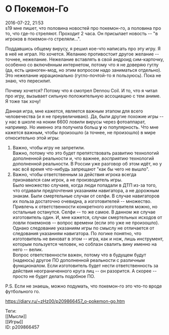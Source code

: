 О Покемон-Го
=============

   
 2016-07-22, 21:53   
  s19 мне пишет, что половина новостей про покемон-го, а половина про то, что где-то стреляют. Проходит 2 часа. Он присылает новость -- "в игроков в покемон-го стреляли...".   
   
 Поддавшись общему вирусу, я решил кое-что написать про эту игру. Я в неё не играл. Но хочется. Желанию противостоит другое желание -- точнее, нежелание. Нежелание вставлять в свой андроид сим-карточку, особенно со включённым интернетом, потому что я не доверяю гуглу (да, есть цианоген-мод, но этим вопросом надо заниматься отдельно). Это нежелание иррационально (гугло-почтой-то я пользуюсь). Пока не знаю, что пересилит.   
   
 Почему хочется? Потому что я смотрел Dennou Coil. И то, что я читал про игру, вызывает сильную положительную ассоциацию с тем аниме. Я тоже так хочу!   
   
 Данная игра, мне кажется, является важным этапом для всего человечества (и я не преувеличиваю). Да, были другие похожие игры -- у нас в школе на нокии 6600 ловили вирусы через фотоаппарат, например. Но именно эта получила больш  **у**  ю популярность. Что мне кажется важным, чтобы произошло (а точнее, не произошло) в мире относительно этой игры:   
 1. Важно, чтобы игру не запретили.   
 Важно, потому что это будет препятствовать развитию технологий дополненной реальности и, что важнее,  *восприятию*  технологий дополненной реальности. В России уже разговор об этом идёт, но у нас всё время что-нибудь запрещают "как бы чего не вышло".   
 2. Важно, чтобы ответственным за действия игрока всегда признавался сам игрок, а не производитель игры.   
 Было множество случаев, когда люди попадали в ДТП из-за того, что отдавали предпочтения указаниям навигатора, а не дорожным знакам. Были смертельные случаи от селфи. В случае навигаторов их польза достаточно очевидна, а изготовителей -- множество. Привлечь к ответственности конкретного изготовителя можно, но остальные останутся. Селфи -- то же самое. В данном же случае изготовитель один. И, мне кажется, случаи смертельных исходов от ловли покемонов -- вопрос времени (если это уже не произошло). Однако следование указаниям игры по смыслу не отличается от следования указаниям навигатора. По логике понятно, что изготовитель не виноват в этом -- игра, как и нож, лишь инструмент, которым пользуется человек, но соблазн свалить вину именно на него -- велик.   
 Вопрос ответственности важен, потому что в будущем будут (надеюсь) другое ПО дополненной реальности с различным функционалом. Если изготовитель будет нести ответственность за действия неограниченного круга лиц -- он разорится. А скорее -- просто не будет делать подобное ПО.   
   
 P.S. Если не знаешь, можно подумать, что покемон-го это что-то вроде футбольного го.   
    
 <https://diary.ru/~zHz00/p209866457_o-pokemon-go.htm>   
   
 Теги:   
 [[Мысли]]   
 [[Игры]]   
 ID: p209866457